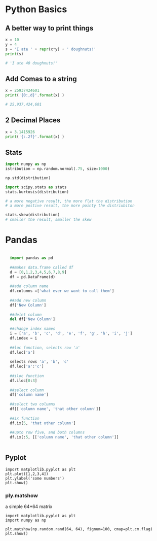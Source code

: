# Python Basics

## A better way to print things

```python
x = 10
y = 4
s = 'I ate ' + repr(x*y) + ' doughnuts!'
print(s)

# 'I ate 40 doughnuts!'
```
## Add Comas to a string

```python
x = 25937424601
print('{0:,d}'.format(x) )

# 25,937,424,601
```

## 2 Decimal Places

```python
x = 3.1415926	
print('{:.2f}'.format(x) )
```

## Stats

```python
import numpy as np
istribution = np.random.normal(.75, size=1000)

np.std(distribution)

import scipy.stats as stats
stats.kurtosis(distribution)

# a more negative result, the more flat the distribution  
# a more postive result, the more pointy the distriubiton  

stats.skew(distribution)
# smaller the result, smaller the skew 

```


# Pandas

```python

  import pandas as pd
  
  ##makes data.frame called df
  d = [0,1,2,3,4,5,6,7,8,9]
  df = pd.DataFrame(d)
  
  ##add column name
  df.columns =['what ever we want to call them']
  
  ##add new column
  df['New Column']
  
  ##delet column
  del df['New Column']
  
  ##change index names
  i = ['a', 'b', 'c', 'd', 'e', 'f', 'g', 'h', 'i', 'j']
  df.index = i
  
  ##loc function, selects row 'a'
  df.loc['a']
  
  selects rows 'a', 'b', 'c'
  df.loc['a':'c']
  
  ##iloc function
  df.iloc[0:3]
  
  ##select column
  df['column name']
  
  ##select two columns
  df[['column name', 'that other column']]
  
  ##ix function 
  df.ix[5, 'that other column']
  
  ##upto row five, and both columns
  df.ix[:5, [['column name', 'that other column']]
   
```

## Pyplot
```{python}
import matplotlib.pyplot as plt
plt.plot([1,2,3,4])
plt.ylabel('some numbers')
plt.show()
```

### ply.matshow
a simple 64*64 matrix  

```{python}
import matplotlib.pyplot as plt
import numpy as np

plt.matshow(np.random.rand(64, 64), fignum=100, cmap=plt.cm.flag)
plt.show()
```

